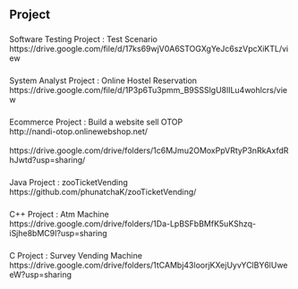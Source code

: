 <h2 align="left">Project</h2>

###

<p align="left">Software Testing Project : Test Scenario<br>https://drive.google.com/file/d/17ks69wjV0A6STOGXgYeJc6szVpcXiKTL/view</p>

###

<p align="left">System Analyst Project : Online Hostel Reservation <br>https://drive.google.com/file/d/1P3p6Tu3pmm_B9SSSlgU8lILu4wohlcrs/view</p>

###

<p align="left">Ecommerce Project : Build a website sell OTOP <br>http://nandi-otop.onlinewebshop.net/<br><br>https://drive.google.com/drive/folders/1c6MJmu2OMoxPpVRtyP3nRkAxfdRhJwtd?usp=sharing/</p>

###

<p align="left">Java Project : zooTicketVending <br>https://github.com/phunatchaK/zooTicketVending/</p>

###

<p align="left">C++ Project :  Atm Machine <br>https://drive.google.com/drive/folders/1Da-LpBSFbBMfK5uKShzq-iSjhe8bMC9I?usp=sharing</p>

###

<p align="left">C Project : Survey Vending Machine <br>https://drive.google.com/drive/folders/1tCAMbj43loorjKXejUyvYClBY6lUweeW?usp=sharing</p>

###
